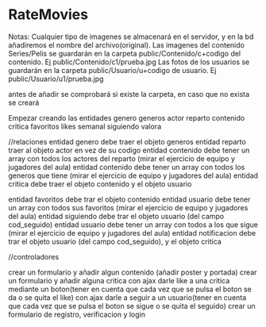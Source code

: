 # RateMovies
Notas:
Cualquier tipo de imagenes se almacenará en el servidor, y en la bd añadiremos el nombre del archivo(original).
Las imagenes del contenido Series/Pelis se guardarán en la carpeta public/Contenido/c+codigo del contenido. Ej public/Contenido/c1/prueba.jpg
Las fotos de los usuarios se guardarán en la carpeta public/Usuario/u+codigo de usuario. Ej public/Usuario/u1/prueba.jpg

antes de añadir se comprobará si existe la carpeta, en caso que no exista se creará


Empezar creando las entidades
genero
generos
actor
reparto
contenido
critica
favoritos
likes
semanal
siguiendo
valora

//relaciones
entidad genero debe traer el objeto generos
entidad reparto traer al objeto actor en vez de su codigo
entidad contenido debe tener un array con todos los actores del reparto (mirar el ejercicio de equipo y jugadores del aula)
entidad contenido debe tener un array con todos los generos que tiene (mirar el ejercicio de equipo y jugadores del aula)
entidad critica debe traer el objeto contenido y el objeto usuario

entidad favoritos debe trar el objeto contenido
entidad usuario debe tener un array con todos sus favoritos (mirar el ejercicio de equipo y jugadores del aula)
entidad siguiendo debe trar el objeto usuario (del campo cod_seguido)
entidad usuario debe tener un array con todos a los que sigue (mirar el ejercicio de equipo y jugadores del aula)
entidad notificacion debe trar el objeto usuario (del campo cod_seguido), y el objeto critica

//controladores

crear un formulario y añadir algun contenido (añadir poster y portada)
crear un formulario y añadir alguna critica
con ajax darle like a una critica mediante un boton(tener en cuenta que cada vez que se pulsa el boton se da o se quita el like)
con ajax darle a seguir a un usuario(tener en cuenta que cada vez que se pulsa el boton se sigue o se quita el seguido)
crear un formulario de registro, verificacion y login
